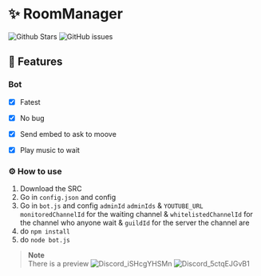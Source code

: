 # ✨ RoomManager
![Github Stars](https://img.shields.io/github/stars/Unknown-user-dev/RoomManager?style=for-the-badge)
![GitHub issues](https://img.shields.io/github/issues-raw/Unknown-user-dev/RoomManager?style=for-the-badge)

## 📝 Features

### Bot
- [x] Fatest
- [x] No bug
- [x] Send embed to ask to moove
- [X] Play music to wait 

  
### ⚙️ How to use
1. Download the SRC
2. Go in `config.json` and config
3. Go in `bot.js` and config `adminId` `adminIds` & `YOUTUBE_URL` `monitoredChannelId` for the waiting channel & `whitelistedChannelId` for the channel who anyone wait & `guildId` for the server the channel are 
5. do `npm install`
6. do `node bot.js`

> **Note**  
> There is a preview
![Discord_iSHcgYHSMn](https://github.com/user-attachments/assets/12df504c-4c23-4090-a24a-d68ab11a78e9)
![Discord_5ctqEJGvB1](https://github.com/user-attachments/assets/8e5c5133-a789-45c1-9de4-ad4a7bce8ff6)
